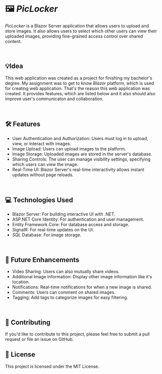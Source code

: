 # 🖼️ _PicLocker_ 
_PicLocker_ is a Blazor Server application that allows users to upload and store images. It also allows users to select which other users can view their uploaded images, providing fine-grained access control over shared content.

&nbsp;
## 💡Idea
This web application was created as a project for finishing my bachelor's degree. My assignment was to get to know _Blazor_ platform, which is used for creating web application. That's the reason this web application was created. It provides features, which are listed below and it also should also improve user's communicaton and collaboration. 

&nbsp;

## 🛠️ Features
* User Authentication and Authorization: Users must log in to upload, view, or interact with images.
* Image Upload: Users can upload images to the platform.
* Image Storage: Uploaded images are stored in the server's database.
* Sharing Controls: The user can manage visibility settings, specifying which users can view the image.
* Real-Time UI: Blazor Server's real-time interactivity allows instant updates without page reloads.

&nbsp;

## 💻 Technologies Used
* Blazor Server: For building interactive UI with .NET.
* ASP.NET Core Identity: For authentication and user management.
* Entity Framework Core: For database access and storage.
* SignalR: For real-time updates on the UI.
* _SQL_ Database: For image storage.

&nbsp;

## 🔮 Future Enhancements

* Video Sharing: Users can also mutually share videos.
* Additional Image Information: Display other image information like it's location.
* Notifications: Real-time notifications for when a new image is shared.
* Comments: Users can comment on shared images.
* Tagging: Add tags to categorize images for easy filtering.

&nbsp;

## 🤝 Contributing

If you'd like to contribute to this project, please feel free to submit a pull request or file an issue on GitHub.

## 📜 License

This project is licensed under the MIT License.

